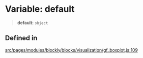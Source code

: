 # Variable: default

> **default**: `object`

## Defined in

[src/pages/modules/blockly/blocks/visualization/gf_boxplot.js:109](https://github.com/DhyeyMavani2003/r-blocks/blob/7e7320f10e8cdef37355f89e9ab53b89acb97f36/src/pages/modules/blockly/blocks/visualization/gf_boxplot.js#L109)
